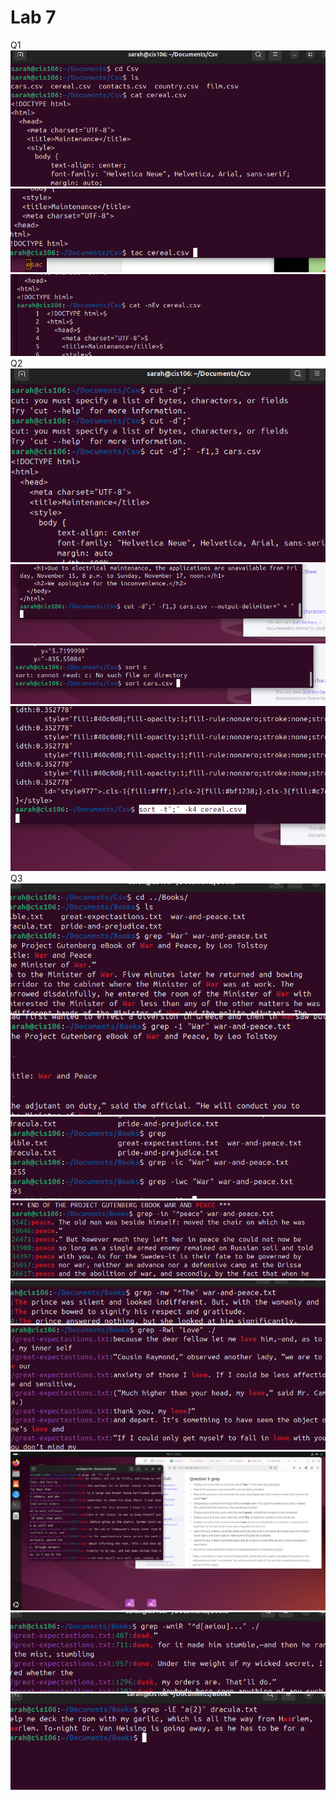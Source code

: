# Lab 7 

Q1
![q1.1](q1.1.png)
![q1.2](q1.2.png)
![q1.3](q1.3.png)
Q2
![2.2](q2.2.png)
![2.3](q2.3.png)
![2.4](q2.4.png)
![2.5](q2.5.png)
Q3
![3.1](q3.1.png)
![3.2](q3.2.png)
![3.3](3.3.png)
![3.4](3.4.png)
![3.5](q3.5.png)
![3.6](q3.6.png)
![3.7](q3.7.png)
![3.8](q3.8.png)
![3.9](q3.9.png)
